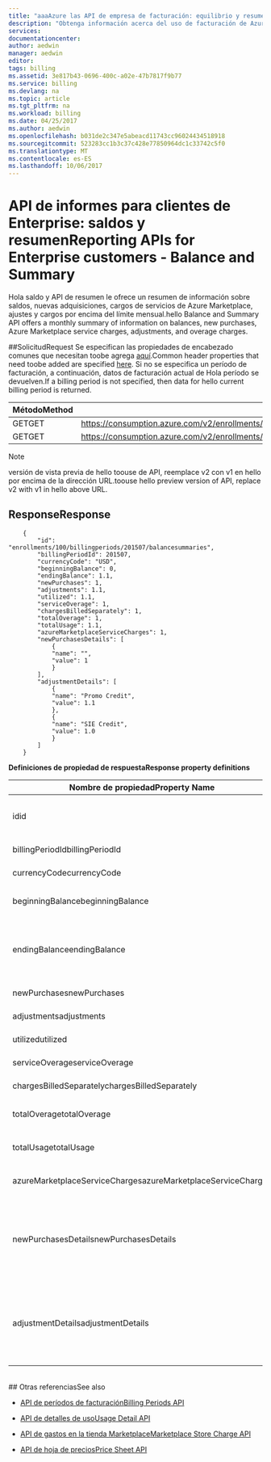 ```yaml
---
title: "aaaAzure las API de empresa de facturación: equilibrio y resumen | Documentos de Microsoft"
description: "Obtenga información acerca del uso de facturación de Azure y RateCard APIs, que son visiones tooprovide usado del consumo de recursos de Azure y tendencias."
services: 
documentationcenter: 
author: aedwin
manager: aedwin
editor: 
tags: billing
ms.assetid: 3e817b43-0696-400c-a02e-47b7817f9b77
ms.service: billing
ms.devlang: na
ms.topic: article
ms.tgt_pltfrm: na
ms.workload: billing
ms.date: 04/25/2017
ms.author: aedwin
ms.openlocfilehash: b031de2c347e5abeacd11743cc96024434518918
ms.sourcegitcommit: 523283cc1b3c37c428e77850964dc1c33742c5f0
ms.translationtype: MT
ms.contentlocale: es-ES
ms.lasthandoff: 10/06/2017
---
```

# <a name="reporting-apis-for-enterprise-customers---balance-and-summary"></a><span data-ttu-id="27389-103">API de informes para clientes de Enterprise: saldos y resumen</span><span class="sxs-lookup"><span data-stu-id="27389-103">Reporting APIs for Enterprise customers - Balance and Summary</span></span>

<span data-ttu-id="27389-104">Hola saldo y API de resumen le ofrece un resumen de información sobre saldos, nuevas adquisiciones, cargos de servicios de Azure Marketplace, ajustes y cargos por encima del límite mensual.</span><span class="sxs-lookup"><span data-stu-id="27389-104">hello Balance and Summary API offers a monthly summary of information on balances, new purchases, Azure Marketplace service charges, adjustments, and overage charges.</span></span>


##<a name="request"></a><span data-ttu-id="27389-105">Solicitud</span><span class="sxs-lookup"><span data-stu-id="27389-105">Request</span></span> 
<span data-ttu-id="27389-106">Se especifican las propiedades de encabezado comunes que necesitan toobe agrega [aquí](billing-enterprise-api.md).</span><span class="sxs-lookup"><span data-stu-id="27389-106">Common header properties that need toobe added are specified [here](billing-enterprise-api.md).</span></span> <span data-ttu-id="27389-107">Si no se especifica un período de facturación, a continuación, datos de facturación actual de Hola período se devuelven.</span><span class="sxs-lookup"><span data-stu-id="27389-107">If a billing period is not specified, then data for hello current billing period is returned.</span></span>

|<span data-ttu-id="27389-108">Método</span><span class="sxs-lookup"><span data-stu-id="27389-108">Method</span></span> | <span data-ttu-id="27389-109">URI de solicitud</span><span class="sxs-lookup"><span data-stu-id="27389-109">Request URI</span></span>|
|-|-|
|<span data-ttu-id="27389-110">GET</span><span class="sxs-lookup"><span data-stu-id="27389-110">GET</span></span>| <span data-ttu-id="27389-111">https://consumption.azure.com/v2/enrollments/{enrollmentNumber}/balancesummary</span><span class="sxs-lookup"><span data-stu-id="27389-111">https://consumption.azure.com/v2/enrollments/{enrollmentNumber}/balancesummary</span></span>|
|<span data-ttu-id="27389-112">GET</span><span class="sxs-lookup"><span data-stu-id="27389-112">GET</span></span>| <span data-ttu-id="27389-113">https://consumption.azure.com/v2/enrollments/{enrollmentNumber}/billingPeriods/{billingPeriod}/balancesummary</span><span class="sxs-lookup"><span data-stu-id="27389-113">https://consumption.azure.com/v2/enrollments/{enrollmentNumber}/billingPeriods/{billingPeriod}/balancesummary</span></span>|

> [!Note]
> <span data-ttu-id="27389-114">versión de vista previa de hello toouse de API, reemplace v2 con v1 en hello por encima de la dirección URL.</span><span class="sxs-lookup"><span data-stu-id="27389-114">toouse hello preview version of API, replace v2 with v1 in hello above URL.</span></span>
>

## <a name="response"></a><span data-ttu-id="27389-115">Response</span><span class="sxs-lookup"><span data-stu-id="27389-115">Response</span></span>

        {
            "id": "enrollments/100/billingperiods/201507/balancesummaries",
            "billingPeriodId": 201507,
            "currencyCode": "USD",
            "beginningBalance": 0,
            "endingBalance": 1.1,
            "newPurchases": 1,
            "adjustments": 1.1,
            "utilized": 1.1,
            "serviceOverage": 1,
            "chargesBilledSeparately": 1,
            "totalOverage": 1,
            "totalUsage": 1.1,
            "azureMarketplaceServiceCharges": 1,
            "newPurchasesDetails": [
                {
                "name": "",
                "value": 1
                }
            ],
            "adjustmentDetails": [
                {
                "name": "Promo Credit",
                "value": 1.1
                },
                {
                "name": "SIE Credit",
                "value": 1.0
                }
            ]
        }


<span data-ttu-id="27389-116">**Definiciones de propiedad de respuesta**</span><span class="sxs-lookup"><span data-stu-id="27389-116">**Response property definitions**</span></span>

|<span data-ttu-id="27389-117">Nombre de propiedad</span><span class="sxs-lookup"><span data-stu-id="27389-117">Property Name</span></span>| <span data-ttu-id="27389-118">Tipo</span><span class="sxs-lookup"><span data-stu-id="27389-118">Type</span></span>| <span data-ttu-id="27389-119">Descripción</span><span class="sxs-lookup"><span data-stu-id="27389-119">Description</span></span>
|-|-|-|
|<span data-ttu-id="27389-120">id</span><span class="sxs-lookup"><span data-stu-id="27389-120">id</span></span>|<span data-ttu-id="27389-121">cadena</span><span class="sxs-lookup"><span data-stu-id="27389-121">string</span></span>|<span data-ttu-id="27389-122">Hola Id. único para la inscripción y un período de facturación específico</span><span class="sxs-lookup"><span data-stu-id="27389-122">hello unique Id for a specific billing period and enrollment</span></span>|
|<span data-ttu-id="27389-123">billingPeriodId</span><span class="sxs-lookup"><span data-stu-id="27389-123">billingPeriodId</span></span>|<span data-ttu-id="27389-124">cadena</span><span class="sxs-lookup"><span data-stu-id="27389-124">string</span></span> |<span data-ttu-id="27389-125">Hola Id. del período de facturación</span><span class="sxs-lookup"><span data-stu-id="27389-125">hello billing period Id</span></span>|
|<span data-ttu-id="27389-126">currencyCode</span><span class="sxs-lookup"><span data-stu-id="27389-126">currencyCode</span></span>|<span data-ttu-id="27389-127">cadena</span><span class="sxs-lookup"><span data-stu-id="27389-127">string</span></span> |<span data-ttu-id="27389-128">código de divisa de Hola</span><span class="sxs-lookup"><span data-stu-id="27389-128">hello currency code</span></span>|
|<span data-ttu-id="27389-129">beginningBalance</span><span class="sxs-lookup"><span data-stu-id="27389-129">beginningBalance</span></span>|<span data-ttu-id="27389-130">Decimal</span><span class="sxs-lookup"><span data-stu-id="27389-130">decimal</span></span>| <span data-ttu-id="27389-131">saldo inicial de Hola Hola período de facturación</span><span class="sxs-lookup"><span data-stu-id="27389-131">hello beginning balance for hello billing period</span></span>|
|<span data-ttu-id="27389-132">endingBalance</span><span class="sxs-lookup"><span data-stu-id="27389-132">endingBalance</span></span>|<span data-ttu-id="27389-133">Decimal</span><span class="sxs-lookup"><span data-stu-id="27389-133">decimal</span></span>| <span data-ttu-id="27389-134">Hola saldo final de período de facturación de hello (para períodos abiertos se actualizarán cada día)</span><span class="sxs-lookup"><span data-stu-id="27389-134">hello ending balance for hello billing period (for open periods this will be updated daily)</span></span>|
|<span data-ttu-id="27389-135">newPurchases</span><span class="sxs-lookup"><span data-stu-id="27389-135">newPurchases</span></span>|<span data-ttu-id="27389-136">Decimal</span><span class="sxs-lookup"><span data-stu-id="27389-136">decimal</span></span>| <span data-ttu-id="27389-137">Cantidad total de nuevas compras</span><span class="sxs-lookup"><span data-stu-id="27389-137">Total new purchase amount</span></span>|
|<span data-ttu-id="27389-138">adjustments</span><span class="sxs-lookup"><span data-stu-id="27389-138">adjustments</span></span>|<span data-ttu-id="27389-139">Decimal</span><span class="sxs-lookup"><span data-stu-id="27389-139">decimal</span></span>| <span data-ttu-id="27389-140">Importe total de ajuste</span><span class="sxs-lookup"><span data-stu-id="27389-140">Total adjustment amount</span></span>|
|<span data-ttu-id="27389-141">utilized</span><span class="sxs-lookup"><span data-stu-id="27389-141">utilized</span></span>|<span data-ttu-id="27389-142">Decimal</span><span class="sxs-lookup"><span data-stu-id="27389-142">decimal</span></span>| <span data-ttu-id="27389-143">Uso total de compromiso</span><span class="sxs-lookup"><span data-stu-id="27389-143">Total Commitment usage</span></span>|
|<span data-ttu-id="27389-144">serviceOverage</span><span class="sxs-lookup"><span data-stu-id="27389-144">serviceOverage</span></span>|<span data-ttu-id="27389-145">Decimal</span><span class="sxs-lookup"><span data-stu-id="27389-145">decimal</span></span>| <span data-ttu-id="27389-146">Uso por encima del límite de servicios de Azure</span><span class="sxs-lookup"><span data-stu-id="27389-146">Overage for Azure services</span></span>|
|<span data-ttu-id="27389-147">chargesBilledSeparately</span><span class="sxs-lookup"><span data-stu-id="27389-147">chargesBilledSeparately</span></span>|<span data-ttu-id="27389-148">Decimal</span><span class="sxs-lookup"><span data-stu-id="27389-148">decimal</span></span>| <span data-ttu-id="27389-149">Gastos facturados por separado</span><span class="sxs-lookup"><span data-stu-id="27389-149">Charges Billed separately</span></span>|
|<span data-ttu-id="27389-150">totalOverage</span><span class="sxs-lookup"><span data-stu-id="27389-150">totalOverage</span></span>|<span data-ttu-id="27389-151">Decimal</span><span class="sxs-lookup"><span data-stu-id="27389-151">decimal</span></span>| <span data-ttu-id="27389-152">serviceOverage + chargesBilledSeparately</span><span class="sxs-lookup"><span data-stu-id="27389-152">serviceOverage + chargesBilledSeparately</span></span>|
|<span data-ttu-id="27389-153">totalUsage</span><span class="sxs-lookup"><span data-stu-id="27389-153">totalUsage</span></span>|<span data-ttu-id="27389-154">Decimal</span><span class="sxs-lookup"><span data-stu-id="27389-154">decimal</span></span>| <span data-ttu-id="27389-155">Compromiso de servicio de Azure + uso por encima del límite total</span><span class="sxs-lookup"><span data-stu-id="27389-155">Azure service commitment + total Overage</span></span>|
|<span data-ttu-id="27389-156">azureMarketplaceServiceCharges</span><span class="sxs-lookup"><span data-stu-id="27389-156">azureMarketplaceServiceCharges</span></span>|<span data-ttu-id="27389-157">Decimal</span><span class="sxs-lookup"><span data-stu-id="27389-157">decimal</span></span>| <span data-ttu-id="27389-158">Gastos totales de Azure Marketplace</span><span class="sxs-lookup"><span data-stu-id="27389-158">Total charges for Azure Marketplace</span></span>|
|<span data-ttu-id="27389-159">newPurchasesDetails</span><span class="sxs-lookup"><span data-stu-id="27389-159">newPurchasesDetails</span></span>|<span data-ttu-id="27389-160">Matriz de cadenas JSON de pares de nombre y valor</span><span class="sxs-lookup"><span data-stu-id="27389-160">JSON string array of Name Value pairs</span></span>|<span data-ttu-id="27389-161">Lista de nuevas compras</span><span class="sxs-lookup"><span data-stu-id="27389-161">List of new purchases</span></span>|
|<span data-ttu-id="27389-162">adjustmentDetails</span><span class="sxs-lookup"><span data-stu-id="27389-162">adjustmentDetails</span></span>|<span data-ttu-id="27389-163">Matriz de cadenas JSON de pares de nombre y valor</span><span class="sxs-lookup"><span data-stu-id="27389-163">JSON string array of Name Value pairs</span></span>|<span data-ttu-id="27389-164">Lista de ajustes (crédito promocional, crédito SIE, etc.)</span><span class="sxs-lookup"><span data-stu-id="27389-164">List of Adjustments (Promo credit, SIE credit etc.)</span></span> |


<br/>
## <a name="see-also"></a><span data-ttu-id="27389-165">Otras referencias</span><span class="sxs-lookup"><span data-stu-id="27389-165">See also</span></span>

* [<span data-ttu-id="27389-166">API de períodos de facturación</span><span class="sxs-lookup"><span data-stu-id="27389-166">Billing Periods API</span></span>](billing-enterprise-api-billing-periods.md)

* [<span data-ttu-id="27389-167">API de detalles de uso</span><span class="sxs-lookup"><span data-stu-id="27389-167">Usage Detail API</span></span>](billing-enterprise-api-usage-detail.md) 

* [<span data-ttu-id="27389-168">API de gastos en la tienda Marketplace</span><span class="sxs-lookup"><span data-stu-id="27389-168">Marketplace Store Charge API</span></span>](billing-enterprise-api-marketplace-storecharge.md) 

* [<span data-ttu-id="27389-169">API de hoja de precios</span><span class="sxs-lookup"><span data-stu-id="27389-169">Price Sheet API</span></span>](billing-enterprise-api-pricesheet.md)